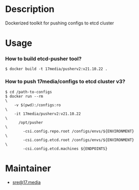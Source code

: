 # Description

Dockerized toolkit for pushing configs to etcd cluster

# Usage

### How to build etcd-pusher tool?

    $ docker build -t 17media/pusherv2:v21.10.22 .

### How to push 17media/configs to etcd cluster v3?

    $ cd /path-to-configs
    $ docker run --rm                                                         \
        -v $(pwd):/configs:ro                                                 \
        -it 17media/pusherv2:v21.10.22                                        \
          /opt/pusher                                                         \
            -csi.config.repo.root /configs/envs/${ENVIRONMENT}                \
            -csi.config.etcd.root /configs/envs/${ENVIRONMENT}                \
            -csi.config.etcd.machines ${ENDPOINTS}

# Maintainer

- sre@17.media
